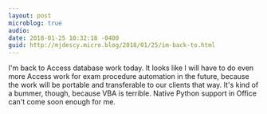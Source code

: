 ```yaml
---
layout: post
microblog: true
audio: 
date: 2018-01-25 10:32:18 -0400
guid: http://mjdescy.micro.blog/2018/01/25/im-back-to.html
---
```

I'm back to Access database work today. It looks like I will have to do even more Access work for exam procedure automation in the future, because the work will be portable and transferable to our clients that way. It's kind of a bummer, though, because VBA is terrible.   Native Python support in Office can't come soon enough for me.
